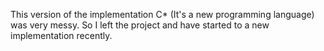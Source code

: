 This version of the implementation C* (It's a new programming language) was very messy. So I left the project and have started to a new implementation recently.
